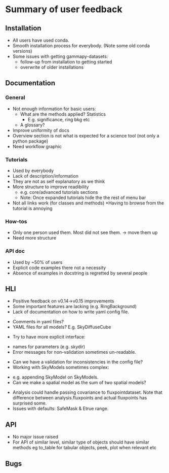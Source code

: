 # Summary of user feedback 

## Installation

- All users have used conda. 
- Smooth installation process for everybody. (Note some old conda versions)
- Some issues with getting gammapy-datasets: 
  * follow-up from installation to getting started
  * overwrite of older installations
  
## Documentation

### General
- Not enough information for basic users:
  * What are the methods applied? Statistics
    * E.g. significance, ring bkg etc
  * A glossary?
- Improve uniformity of docs
- Overview section is not what is expected for a science tool (not only a python package)
- Need workflow graphic

### Tutorials
- Used by everybody
- Lack of description/information
- They are not as self explanatory as we think
- More structure to improve readibility
  * e.g. core/advanced tutorials sections
  * Note: Once expanded tutorials hide the the rest of menu bar
- Not all links work (for classes and methods)
  *Having to browse from the tutorial is annoying 

### How-tos
- Only one person used them. Most did not see them. -> move them up
- Need more structure

### API doc 
- Used by ~50% of users
- Explicit code examples there not a necessity
- Absence of examples in docstring is regretted by several people

## HLI
- Positive feedback on v0.14->v0.15 improvements
- Some important features are lacking (e.g. RingBackground)
- Lack of documentation on how to write yaml config file. 
 * Comments in yaml files?
 * YAML files for all models? E.g. SkyDiffuseCube
- Try to have more explicit interface:
 * names for parameters (e.g. skydir)
 * Error messages for non-validation sometimes un-readable.
- Can we have a validation for inconsistencies in the config file?
- Working with SkyModels sometimes complex:
 * e.g. appending SkyModel on SkyModels. 
 * Can we make a spatial model as the sum of two spatial models?
- Analysis could handle passing covariance to fluxpointdataset. Note that difference between analysis.fluxpoints and actual fluxpoints has surprised some.
- Issues with defaults: SafeMask & Etrue range.
  
## API

- No major issue raised
- For API of similar level, similar type of objects should have similar methods eg to_table for tabular objects, peek, plot when relevant etc
  
## Bugs
  
  
